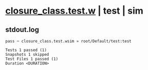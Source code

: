 # [closure_class.test.w](../../../../../examples/tests/valid/closure_class.test.w) | test | sim

## stdout.log
```log
pass ─ closure_class.test.wsim » root/Default/test:test

Tests 1 passed (1)
Snapshots 1 skipped
Test Files 1 passed (1)
Duration <DURATION>
```

